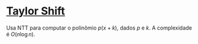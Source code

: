 # [Taylor Shift](taylor_shift.cpp)

Usa NTT para computar o polinômio $p(x + k)$, dados $p$ e $k$. A complexidade é $O(n \log n)$.